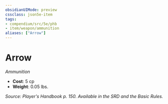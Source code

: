 ```yaml
---
obsidianUIMode: preview
cssclass: json5e-item
tags:
- compendium/src/5e/phb
- item/weapon/ammunition
aliases: ["Arrow"]
---
```

# Arrow
*Ammunition*  

- **Cost**: 5 cp
- **Weight**: 0.05 lbs.

*Source: Player's Handbook p. 150. Available in the SRD and the Basic Rules.*